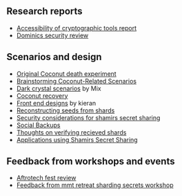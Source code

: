 ## Research reports
- [Accessibility of cryptographic tools report](./accessibility_of_cryptographic_tools.md)
- [Dominics security review](./security_review_dominic.md)

## Scenarios and design

- [Original Coconut death experiment](./original_coconut.md)
- [Brainstorming Coconut-Related Scenarios](./coconut_brainstorm.md)
- [Dark crystal scenarios](./scenarios_mix.md) by Mix
- [Coconut recovery](./coconut_recovery.md)
- [Front end designs](./kieran_design.md) by kieran
- [Reconstructing seeds from shards](./reconstructing_seed_from_shards.md)
- [Security considerations for shamirs secret sharing](./security_shamirs.md)
- [Social Backups](./social_backups.md)
- [Thoughts on verifying recieved shards](./verifying_recived_shards.md)
- [Applications using Shamirs Secret Sharing](./shamirs_secret_sharing_applications.md)

## Feedback from workshops and events
- [Aftrotech fest review](./afrotech_review.md)
- [Feedback from mmt retreat sharding secrets workshop](./mmt_retreat_sharding_secrets_workshop.md)
